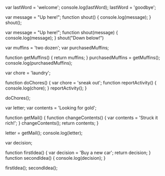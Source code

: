 var lastWord = 'welcome';
console.log(lastWord);
lastWord = 'goodbye';



var message = "Up here!";
  function shout() {
    console.log(message);
  }
shout();



var message = "Up here!";
function shout(message) {
  console.log(message);
}
shout("Down below!")



var muffins = 'two dozen';
var purchasedMuffins;

function getMuffins() {
  return muffins;
}
purchasedMuffins = getMuffins();
console.log(purchasedMuffins);



var chore = 'laundry';

function doChores() {
  var chore = 'sneak out';
  function reportActivity() {
    console.log(chore);
  }
  reportActivity();
}

doChores();



var letter;
var contents = 'Looking for gold';

function getMail() {
  function changeContents() {
    var contents = 'Struck it rich!';
  }
  changeContents();
  return contents;
}

letter = getMail();
console.log(letter);



var decision;

function firstIdea() {
  var decision = 'Buy a new car';
  return decision;
}
function secondIdea() {
  console.log(decision);
}

firstIdea();
secondIdea();
